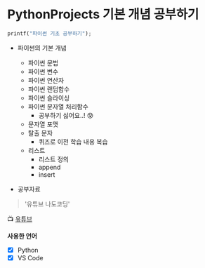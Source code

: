 # PythonProjects 기본 개념 공부하기

```python
printf("파이썬 기초 공부하기");
```

- 파이썬의 기본 개념
  - 파이썬 문법
  - 파이썬 변수
  - 파이썬 연산자
  - 파이썬 랜덤함수
  - 파이썬 슬라이싱
  - 파이썬 문자열 처리함수
    - 공부하기 싫어요..! :cold_sweat:
  - 문자열 포맷
  - 탈출 문자
    - 퀴즈로 이전 학습 내용 복습 
  - 리스트
    - 리스트 정의 
    - append
    - insert   
  
- 공부자료
> '유튜브 나도코딩'

:tv: [유튜브](https://youtu.be/kWiCuklohdY)

**사용한 언어**

- [x] Python
- [x] VS Code
